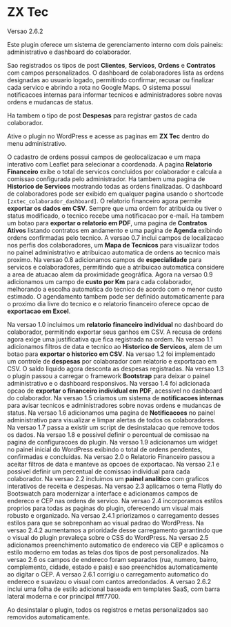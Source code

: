 # ZX Tec

Versao 2.6.2

Este plugin oferece um sistema de gerenciamento interno com dois paineis: administrativo e dashboard do colaborador.

Sao registrados os tipos de post **Clientes**, **Servicos**, **Ordens** e **Contratos** com campos personalizados.
O dashboard de colaboradores lista as ordens designadas ao usuario logado, permitindo confirmar, recusar ou finalizar cada servico e abrindo a rota no Google Maps.
O sistema possui notificacoes internas para informar tecnicos e administradores sobre novas ordens e mudancas de status.

Ha tambem o tipo de post **Despesas** para registrar gastos de cada colaborador.

Ative o plugin no WordPress e acesse as paginas em **ZX Tec** dentro do menu administrativo.

O cadastro de ordens possui campos de geolocalizacao e um mapa interativo com Leaflet para selecionar a coordenada. A pagina **Relatorio Financeiro** exibe o total de servicos concluidos por colaborador e calcula a comissao configurada pelo administrador. Ha tambem uma pagina de **Historico de Servicos** mostrando todas as ordens finalizadas. O dashboard de colaboradores pode ser exibido em qualquer pagina usando o shortcode `[zxtec_colaborador_dashboard]`.
O relatorio financeiro agora permite **exportar os dados em CSV**. Sempre que uma ordem for atribuida ou tiver o status modificado, o tecnico recebe uma notificacao por e-mail.
Ha tambem um botao para **exportar o relatorio em PDF**, uma pagina de **Contratos Ativos** listando contratos em andamento e uma pagina de **Agenda** exibindo ordens confirmadas pelo tecnico.
A versao 0.7 inclui campos de localizacao nos perfis dos colaboradores, um **Mapa de Tecnicos** para visualizar todos no painel administrativo e atribuicao automatica de ordens ao tecnico mais proximo.
Na versao 0.8 adicionamos campos de **especialidade** para servicos e colaboradores, permitindo que a atribuicao automatica considere a area de atuacao alem da proximidade geográfica.
Agora na versao 0.9 adicionamos um campo de **custo por Km** para cada colaborador, melhorando a escolha automatica do tecnico de acordo com o menor custo estimado. O agendamento tambem pode ser definido automaticamente para o proximo dia livre do tecnico e o relatorio financeiro oferece opcao de **exportacao em Excel**.

Na versao 1.0 incluimos um **relatorio financeiro individual** no dashboard do colaborador, permitindo exportar seus ganhos em CSV. A recusa de ordens agora exige uma justificativa que fica registrada na ordem.
Na versao 1.1 adicionamos filtros de data e tecnico ao **Historico de Servicos**, alem de um botao para **exportar o historico em CSV**.
Na versao 1.2 foi implementado um controle de **despesas** por colaborador com relatorio e exportacao em CSV. O saldo liquido agora desconta as despesas registradas.
Na versao 1.3 o plugin passou a carregar o framework **Bootstrap** para deixar o painel administrativo e o dashboard responsivos.
Na versao 1.4 foi adicionada opcao de **exportar o financeiro individual em PDF**, acessivel no dashboard do colaborador.
Na versao 1.5 criamos um sistema de **notificacoes internas** para avisar tecnicos e administradores sobre novas ordens e mudancas de status.
Na versao 1.6 adicionamos uma pagina de **Notificacoes** no painel administrativo para visualizar e limpar alertas de todos os colaboradores. Na versao 1.7 passa a existir um script de desinstalacao que remove todos os dados.
Na versao 1.8 e possivel definir o percentual de comissao na pagina de configuracoes do plugin.
Na versao 1.9 adicionamos um widget no painel inicial do WordPress exibindo o total de ordens pendentes, confirmadas e concluidas.
Na versao 2.0 o Relatorio Financeiro passou a aceitar filtros de data e manteve as opcoes de exportacao.
Na versao 2.1 e possivel definir um percentual de comissao individual para cada colaborador.
Na versao 2.2 incluimos um **painel analitico** com graficos interativos de receita e despesas.
Na versao 2.3 aplicamos o tema Flatly do Bootswatch para modernizar a interface e adicionamos campos de endereco e CEP nas ordens de servico.
Na versao 2.4 incorporamos estilos proprios para todas as paginas do plugin, oferecendo um visual mais robusto e organizado.
Na versao 2.4.1 priorizamos o carregamento desses estilos para que se sobreponham ao visual padrao do WordPress.
Na versao 2.4.2 aumentamos a prioridade desse carregamento garantindo que o visual do plugin prevaleça sobre o CSS do WordPress.
Na versao 2.5 adicionamos preenchimento automatico de endereco via CEP e aplicamos o estilo moderno em todas as telas dos tipos de post personalizados.
Na versao 2.6 os campos de endereco foram separados (rua, numero, bairro, complemento, cidade, estado e pais) e sao preenchidos automaticamente ao digitar o CEP. A versao 2.6.1 corrigiu o carregamento automatico do endereco e suavizou o visual com cantos arredondados. A versao 2.6.2 inclui uma folha de estilo adicional baseada em templates SaaS, com barra lateral moderna e cor principal #ff7700.

Ao desinstalar o plugin, todos os registros e metas personalizados sao removidos automaticamente.

